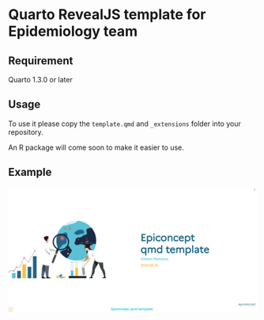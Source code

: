 # Quarto RevealJS template for Epidemiology team

## Requirement

Quarto 1.3.0 or later

## Usage

To use it please copy the `template.qmd` and `_extensions` folder into your repository.

An R package will come soon to make it easier to use.

## Example

![Screenshot of quarto theme for epidemio team](slide.png)


